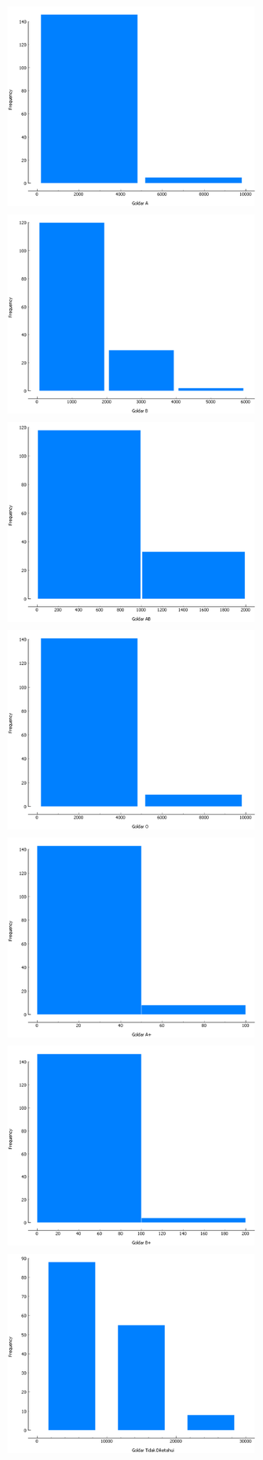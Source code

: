 ![](assets/images/1.png)

![](assets/images/2.png)

![](assets/images/3.png)

![](assets/images/4.png)

![](assets/images/5.png)

![](assets/images/6.png)

![](assets/images/7.png)